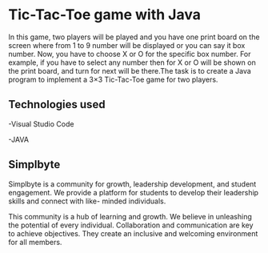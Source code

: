 
#   Tic-Tac-Toe game with Java
In this game, two players will be played and you have one print board on the screen where from 1 to 9 number will be displayed or you can say it box number. Now, you have to choose X or O for the specific box number. For example, if you have to select any number then for X or O will be shown on the print board, and turn for next will be there.The task is to create a Java program to implement a 3×3 Tic-Tac-Toe game for two players.

## Technologies used
-Visual Studio Code

-JAVA

 

## Simplbyte 
 
Simplbyte is a community for growth, leadership
development, and student engagement.
We provide a platform for students to develop
their leadership skills and connect with like-
minded individuals.

This community is a hub of learning and growth.
We believe in unleashing the potential of every
individual.
Collaboration and communication are key to
achieve objectives.
They create an inclusive and welcoming
environment for all members.